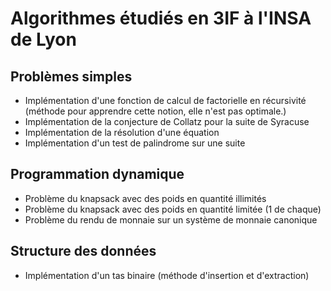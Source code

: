 # Algorithmes étudiés en 3IF à l'INSA de Lyon

## Problèmes simples

- Implémentation d'une fonction de calcul de factorielle en récursivité (méthode pour apprendre cette notion, elle n'est pas optimale.)
- Implémentation de la conjecture de Collatz pour la suite de Syracuse
- Implémentation de la résolution d'une équation
- Implémentation d'un test de palindrome sur une suite

## Programmation dynamique

- Problème du knapsack avec des poids en quantité illimités
- Problème du knapsack avec des poids en quantité limitée (1 de chaque)
- Problème du rendu de monnaie sur un système de monnaie canonique

## Structure des données

- Implémentation d'un tas binaire (méthode d'insertion et d'extraction)
